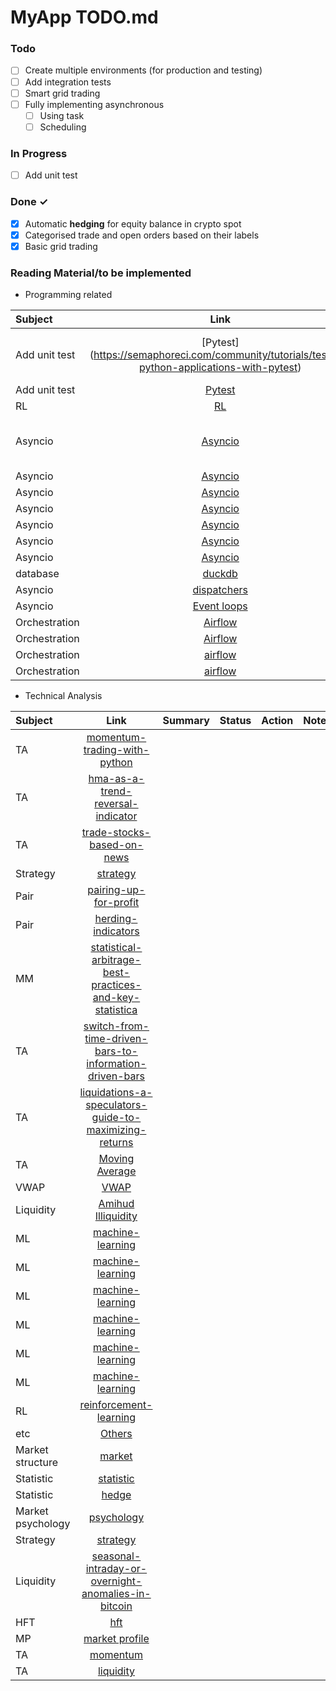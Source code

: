 # MyApp TODO.md



### Todo

- [ ] Create multiple environments (for production and testing)  
- [ ] Add integration tests  
- [ ] Smart grid trading
- [ ] Fully implementing asynchronous  
  - [ ] Using task  
  - [ ] Scheduling  

### In Progress

- [ ] Add unit test  

### Done ✓

- [x] Automatic **hedging** for equity balance in crypto spot  
- [x] Categorised trade and open orders based on their labels  
- [x] Basic grid trading

### Reading Material/to be implemented 
- Programming related  

| Subject         | Link       | Summary        | Status       | Action         | Note         |
| :---         |     :---:      |    :---:      | :---         | :---         | :---         |
Add unit test |[Pytest] (https://semaphoreci.com/community/tutorials/testing-python-applications-with-pytest) | Pytest examples and fixtures | | 
Add unit test | [Pytest](https://medium.com/@geoffreykoh/fun-with-fixtures-for-database-applications-8253eaf1a6d) |  | | 
RL | [RL](https://medium.com/@sthanikamsanthosh1994/reinforcement-learning-part-8-proximal-policy-optimization-ppo-for-trading-9f1c3431f27d) |  | | 
Asyncio | [Asyncio](https://python.plainenglish.io/maximizing-performance-with-concurrent-and-parallel-programming-in-python-53f0b3bcd44b) |Ideal situation for asyncio  | | 
Asyncio | [Asyncio](https://itnext.io/mastering-asyncio-unleashing-the-power-of-async-await-in-python-1ee626cff065) |  | | 
Asyncio | [Asyncio](https://mecha-mind.medium.com/think-twice-before-using-asyncio-in-python-7683472cb7a3) |  | | 
Asyncio | [Asyncio](https://medium.com/@mkaanerkoc/how-to-send-bulk-http-requests-with-aiohttp-asyncio-in-python-62aee008e057) |  | | 
Asyncio | [Asyncio](https://medium.com/better-programming/a-hands-on-guide-to-concurrency-in-python-with-asyncio-af33a795d808) |  | | 
Asyncio | [Asyncio](https://towardsdatascience.com/harnessing-multi-core-power-with-asyncio-in-python-1764404ce44f) |  | | 
Asyncio | [Asyncio](https://towardsdatascience.com/combining-traditional-thread-based-code-and-asyncio-in-python-dc162084756c) |  | | 
database | [duckdb](https://towardsdatascience.com/fugue-and-duckdb-fast-sql-code-in-python-e2e2dfc0f8eb) |  | | 
Asyncio | [dispatchers](https://code.likeagirl.io/dispatchers-in-python-with-asyncio-4d62d0a993d0) |  | | 
Asyncio | [Event loops](https://code.likeagirl.io/event-loops-in-python-with-asyncio-c1ad674c738e) |  | | 
Orchestration | [Airflow](https://alikhyar.medium.com/apache-airflow-deep-dive-all-you-need-to-know-about-airflow-9a325b2f1b17) |  | | 
Orchestration | [Airflow](https://medium.com/@andresf.mesad/elt-pipeline-with-airflow-and-gcp-74954dd288fe) |  | | 
Orchestration | [airflow](https://medium.com/datareply/airflow-lesser-known-tips-tricks-and-best-practises-cf4d4a90f8f) |  | | 
Orchestration | [airflow](https://medium.com/@victor.regism/setting-up-orchestration-1f7cdd41634d) |  | | 


- Technical Analysis  

| Subject         | Link       | Summary        | Status       | Action         | Note         |
| :---         |     :---:      |    :---:      | :---         | :---         | :---         |
TA | [momentum-trading-with-python](https://medium.datadriveninvestor.com/unleashing-the-power-of-momentum-trading-with-python-b878b7b5f805) |  | | 
TA | [hma-as-a-trend-reversal-indicator](https://medium.com/swlh/reducing-lag-in-data-the-hull-moving-average-as-a-trend-reversal-indicator-9bb307c5c22b) |  | | 
TA | [trade-stocks-based-on-news](https://medium.com/geekculture/what-happens-when-you-trade-stocks-based-on-news-52c27960a1e5) |  | | 
Strategy | [strategy](https://medium.com/prooftrading/the-trading-strategy-63183bd231cd) |  | | 
Pair | [pairing-up-for-profit](https://medium.com/@The-Quant-Trading-Room/pairing-up-for-profit-a-match-made-in-market-neutral-heaven-2ca8e42124c3) |  | | 
Pair | [herding-indicators](https://medium.com/tej-api-financial-data-anlaysis/application-herding-indicators-3cd7dbf575b5) |  | | 
MM | [statistical-arbitrage-best-practices-and-key-statistica](https://thisgoke.medium.com/statistical-arbitrage-in-the-cryptocurrency-market-strategies-best-practices-and-key-statistical-42e7c719ad8f) |  | | 
TA | [switch-from-time-driven-bars-to-information-driven-bars](https://medium.com/@degensugarboo/time-to-switch-from-time-driven-bars-to-information-driven-bars-cfdf28cdcd6c) |  | | 
TA | [liquidations-a-speculators-guide-to-maximizing-returns](https://medium.com/@degensugarboo/liquidations-a-speculators-guide-to-maximizing-returns-dbea6e87382e) |  | | 
TA | [Moving Average](https://algo-trading.medium.com/moving-average-exotic-use-30c15562ceed) |  | | 
VWAP | [VWAP](https://medium.com/@larsterbraak/cost-decomposition-for-a-vwap-execution-algorithm-buy-side-perspective-1126f9eebf40) |  | | 
Liquidity | [Amihud Illiquidity](https://medium.datadriveninvestor.com/make-80-returns-with-this-innovative-trading-strategy-with-python-4b31352f714c) |  | | 
ML | [machine-learning](https://medium.com/@FMZQuant/application-of-machine-learning-technology-in-trading-912b565ca8b8) |  | | 
ML | [machine-learning](https://trading-data-analysis.pro/volume-by-price-as-a-dynamic-feature-for-training-ai-algorithms-for-trading-ef015b3d1adf) |  | | 
ML | [machine-learning](https://medium.com/@trademaster.ntu/introduction-to-trademaster-a-new-standard-of-reinforcement-learning-framework-for-quantitative-67f7133485e2) |  | | 
ML | [machine-learning](https://medium.datadriveninvestor.com/unleashing-the-power-of-tensorflow-for-quantitative-investing-a8476705ba0d) |  | | 
ML | [machine-learning](https://trading-data-analysis.pro/a-decision-tree-machine-learning-based-trading-strategy-returning-280-93-75509a2f6d96) |  | | 
ML | [machine-learning](https://medium.com/@mrconnor/algorithmic-trading-with-keras-1d55c8fb81ab) |  | | 
RL | [reinforcement-learning](http://onepagecode.s3-website-us-east-1.amazonaws.com/) |  | | 
etc | [Others](https://medium.com/@FMZQuant/many-years-later-you-will-find-this-article-is-the-most-valuable-one-in-your-investment-career-6df01777aa7d) |  | | 
Market structure | [market](https://medium.com/coinmonks/market-structure-most-important-thing-in-technical-analysis-5275b362e5c3) |  | | 
Statistic | [statistic](https://medium.com/@yuhui_w/applying-extreme-value-theory-and-survival-analysis-to-trading-hedging-e878f73751f0) |  | | 
Statistic | [hedge](https://blog.perp.fi/how-to-hedge-against-il-with-volatility-futures-62bbb9892c0a) |  | | 
Market psychology | [psychology](https://medium.com/@matthewjinfong/trading-101-second-level-thinking-94bc40cb8074) |  | | 
Strategy | [strategy](https://medium.com/coinmonks/interview-with-a-pro-trader-how-to-profitably-scalp-bitcoin-1b3e2e7749a0) |  | | 
Liquidity | [seasonal-intraday-or-overnight-anomalies-in-bitcoin](https://venali.medium.com/is-there-seasonal-intraday-or-overnight-anomalies-in-bitcoin-11bc71321b9e) |  | | 
HFT | [hft](https://medium.com/@FMZQuant/digital-currency-high-frequency-strategy-detailed-introduction-f7be078ef53d) |  | | 
MP | [market profile](https://medium.com/coinmonks/high-probability-scalping-setups-with-sessions-initial-balance-and-session-volume-profile-83af17f0a5a) |  | | 
TA | [momentum](https://sedemquame.medium.com/building-a-momentum-trading-algorithm-using-python-1924a5939204) |  | | 
TA | [liquidity](https://nhristov.io/exploiting-liquidity-traps-with-a-custom-trading-algorithm-b98be5125042) |  | | 












